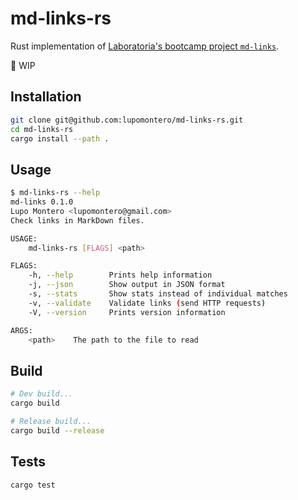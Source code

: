 # md-links-rs

Rust implementation of [Laboratoria's bootcamp project `md-links`](https://github.com/Laboratoria/curricula-js/tree/master/projects/04-md-links).

:construction: WIP

## Installation

```sh
git clone git@github.com:lupomontero/md-links-rs.git
cd md-links-rs
cargo install --path .
```

## Usage

```sh
$ md-links-rs --help
md-links 0.1.0
Lupo Montero <lupomontero@gmail.com>
Check links in MarkDown files.

USAGE:
    md-links-rs [FLAGS] <path>

FLAGS:
    -h, --help        Prints help information
    -j, --json        Show output in JSON format
    -s, --stats       Show stats instead of individual matches
    -v, --validate    Validate links (send HTTP requests)
    -V, --version     Prints version information

ARGS:
    <path>    The path to the file to read
```

## Build

```sh
# Dev build...
cargo build

# Release build...
cargo build --release
```

## Tests

```sh
cargo test
```
